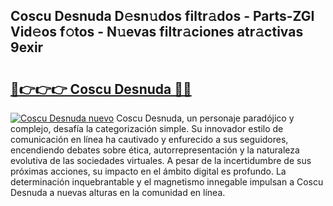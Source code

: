 ## Coscu Desnuda D𝚎sn𝚞dos filtr𝚊dos - Parts-ZGI Vid𝚎os f𝚘tos - N𝚞evas filtr𝚊ciones atr𝚊ctivas 9exir

# <h2><a href="http://mbatmwe.tromn.icu/?c=Coscu+Desnuda">🔗👉👉👉 Coscu Desnuda 🔗🔗</a></h2>

[![Coscu Desnuda nuevo](https://i.imgur.com/pEAQMta.gif)](http://mbatmwe.tromn.icu/?c=Coscu+Desnuda)
Coscu Desnuda, un personaje paradójico y complejo, desafía la categorización simple. Su innovador estilo de comunicación en línea ha cautivado y enfurecido a sus seguidores, encendiendo debates sobre ética, autorrepresentación y la naturaleza evolutiva de las sociedades virtuales. A pesar de la incertidumbre de sus próximas acciones, su impacto en el ámbito digital es profundo. La determinación inquebrantable y el magnetismo innegable impulsan a Coscu Desnuda a nuevas alturas en la comunidad en línea.
